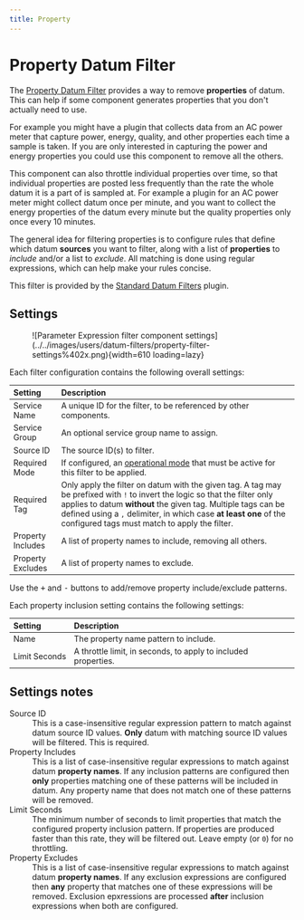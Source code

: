 ```yaml
---
title: Property
---
```

# Property Datum Filter

The [Property Datum Filter][src] provides a way to remove **properties** of datum. This can help if
some component generates properties that you don't actually need to use.

For example you might have a plugin that collects data from an AC power meter that capture power,
energy, quality, and other properties each time a sample is taken. If you are only interested in
capturing the power and energy properties you could use this component to remove all the others.

This component can also throttle individual properties over time, so that individual properties are
posted less frequently than the rate the whole datum it is a part of is sampled at. For example a
plugin for an AC power meter might collect datum once per minute, and you want to collect the energy
properties of the datum every minute but the quality properties only once every 10 minutes.

The general idea for filtering properties is to configure rules that define which datum **sources**
you want to filter, along with a list of **properties** to _include_ and/or a list to _exclude_. All
matching is done using regular expressions, which can help make your rules concise.

This filter is provided by the [Standard Datum Filters][sdf] plugin.

## Settings

<figure markdown>
  ![Parameter Expression filter component settings](../../images/users/datum-filters/property-filter-settings%402x.png){width=610 loading=lazy}
</figure>

Each filter configuration contains the following overall settings:

| Setting            | Description                                                       |
|:-------------------|:------------------------------------------------------------------|
| Service Name       | A unique ID for the filter, to be referenced by other components. |
| Service Group      | An optional service group name to assign.                         |
| Source ID          | The source ID(s) to filter.                                       |
| Required Mode      | If configured, an [operational mode][opmodes] that must be active for this filter to be applied. |
| Required Tag       | Only apply the filter on datum with the given tag. A tag may be prefixed with `!` to invert the logic so that the filter only applies to datum **without** the given tag. Multiple tags can be defined using a `,` delimiter, in which case **at least one** of the configured tags must match to apply the filter. |
| Property Includes  | A list of property names to include, removing all others.         |
| Property Excludes  | A list of property names to exclude.                              |

Use the <kbd>+</kbd> and <kbd>-</kbd> buttons to add/remove property include/exclude patterns.

Each property inclusion setting contains the following settings:

| Setting            | Description                                                       |
|:-------------------|:------------------------------------------------------------------|
| Name               | The property name pattern to include.                             |
| Limit Seconds      | A throttle limit, in seconds, to apply to included properties.    |

## Settings notes

<dl>
	<dt>Source ID</dt>
	<dd>This is a case-insensitive regular expression pattern to match against datum source ID values.
	<b>Only</b> datum with matching source ID values will be filtered. This is required.</dd>
	<dt>Property Includes</dt>
	<dd>This is a list of case-insensitive regular expressions to match against datum
	<b>property names</b>. If any inclusion patterns are configured then <b>only</b> properties
	matching one of these patterns will be included in datum. Any property name that
	does not match one of these patterns will be removed.</dd>
	<dt>Limit Seconds</dt>
	<dd>The minimum number of seconds to limit properties that match the configured
	property inclusion pattern. If properties are produced faster than this rate, they
	will be filtered out. Leave empty (or <code>0</code>) for no throttling.</dd>
	<dt>Property Excludes</dt>
	<dd>This is a list of case-insensitive regular expressions to match against datum
	<b>property names</b>. If any exclusion expressions are configured then <b>any</b>
	property that matches one of these expressions will be removed. Exclusion epxressions
	are processed <b>after</b> inclusion expressions when both are configured.</dd>
</dl>


[opmodes]: ../op-modes.md
[placeholders]: ../placeholders.md
[sdf]: https://github.com/SolarNetwork/solarnetwork-node/blob/develop/net.solarnetwork.node.datum.filter.standard/
[src]: https://github.com/SolarNetwork/solarnetwork-node/blob/develop/net.solarnetwork.node.datum.filter.standard/README-Property.md
